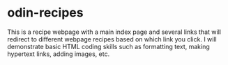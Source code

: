 # odin-recipes
This is a recipe webpage with a main index page and several links that will redirect to different webpage recipes based on which link you click. I will demonstrate basic HTML coding skills such as formatting text, making hypertext links, adding images, etc.
